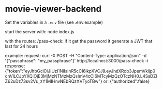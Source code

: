 # movie-viewer-backend

Set the variables in a `.env` file (see .env.example)

start the server with: node index.js 

with the routes:
  /pass-check:
    if it get the password it generate a JWT that last for 24 hours

example:
  request:
    curl -X POST -H "Content-Type: application/json" -d '{"passphrase": "my_passphrase"}' http://localhost:3000/pass-check -i
  response:
    {"token":"eyJhbGciOiJIUzI1NiIsInR5cCI6IkpXVCJ9.eyJhdXRob3JpemVkIjp0cnVlLCJpYXQiOjE3MjMzNTMzMzQsImV4cCI6MTcyMzQzOTczNH0.L4SsDZIZ62uDz73sv2Vu_zY1MIHnvNEbRQzXVTyoTBw"}
	or:
	{"authorized":false}
